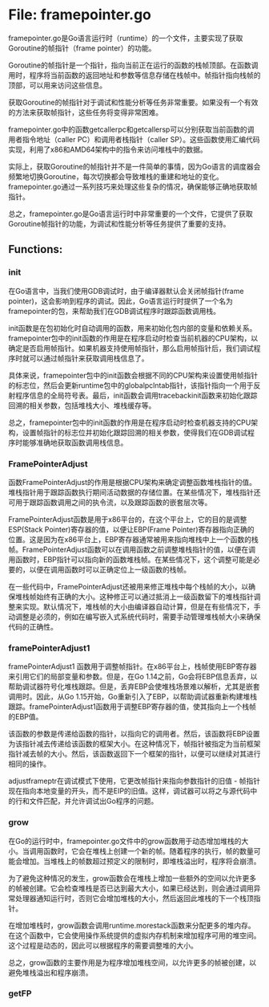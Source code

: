 # File: framepointer.go

framepointer.go是Go语言运行时（runtime）的一个文件，主要实现了获取Goroutine的帧指针（frame pointer）的功能。

Goroutine的帧指针是一个指针，指向当前正在运行的函数的栈帧顶部。在函数调用时，程序将当前函数的返回地址和参数等信息存储在栈帧中。帧指针指向栈帧的顶部，可以用来访问这些信息。

获取Goroutine的帧指针对于调试和性能分析等任务非常重要。如果没有一个有效的方法来获取帧指针，这些任务将变得非常困难。

framepointer.go中的函数getcallerpc和getcallersp可以分别获取当前函数的调用者指令地址（caller PC）和调用者栈指针（caller SP）。这些函数使用汇编代码实现，利用了x86和AMD64架构中的指令来访问堆栈中的数据。

实际上，获取Goroutine的帧指针并不是一件简单的事情，因为Go语言的调度器会频繁地切换Goroutine，每次切换都会导致堆栈的重建和地址的变化。framepointer.go通过一系列技巧来处理这些复杂的情况，确保能够正确地获取帧指针。

总之，framepointer.go是Go语言运行时中非常重要的一个文件，它提供了获取Goroutine帧指针的功能，为调试和性能分析等任务提供了重要的支持。

## Functions:

### init

在Go语言中，当我们使用GDB调试时，由于编译器默认会关闭帧指针(frame pointer)，这会影响到程序的调试。因此，Go语言运行时提供了一个名为framepointer的包，来帮助我们在GDB调试程序时跟踪函数调用栈。

init函数是在包初始化时自动调用的函数，用来初始化包内部的变量和依赖关系。framepointer包中的init函数的作用是在程序启动时检查当前机器的CPU架构，以确定是否启用帧指针。如果机器支持使用帧指针，那么启用帧指针后，我们调试程序时就可以通过帧指针来获取调用栈信息了。

具体来说，framepointer包中的init函数会根据不同的CPU架构来设置使用帧指针的标志位，然后会更新runtime包中的globalpclntab指针，该指针指向一个用于反射程序信息的全局符号表。最后，init函数会调用tracebackinit函数来初始化跟踪回溯的相关参数，包括堆栈大小、堆栈缓存等。

总之，framepointer包中的init函数的作用是在程序启动时检查机器支持的CPU架构，设置帧指针的标志位并初始化跟踪回溯的相关参数，使得我们在GDB调试程序时能够准确地获取函数调用栈信息。



### FramePointerAdjust

函数FramePointerAdjust的作用是根据CPU架构来确定调整函数堆栈指针的值。堆栈指针用于跟踪函数执行期间活动数据的存储位置。在某些情况下，堆栈指针还可用于跟踪函数调用之间的执令流，以及跟踪函数的嵌套层次等。

FramePointerAdjust函数是用于x86平台的，在这个平台上，它的目的是调整ESP(Stack Pointer)寄存器的值，以便让EBP(Frame Pointer)寄存器指向正确的位置。这是因为在x86平台上，EBP寄存器通常被用来指向堆栈中上一个函数的栈帧。FramePointerAdjust函数可以在调用函数之前调整堆栈指针的值，以便在调用函数时，EBP指针可以指向新的函数堆栈帧。在某些情况下，这个调整可能是必要的，以便在调用函数时可以正确定位上一级函数的栈帧。

在一些代码中，FramePointerAdjust还被用来修正堆栈中每个栈帧的大小，以确保堆栈帧始终有正确的大小。这种修正可以通过抵消上一级函数留下的堆栈指针调整来实现。默认情况下，堆栈帧的大小由编译器自动计算，但是在有些情况下，手动调整是必须的，例如在编写嵌入式系统代码时，需要手动管理堆栈帧大小来确保代码的正确性。



### framePointerAdjust1

framePointerAdjust1 函数用于调整帧指针。在x86平台上，栈帧使用EBP寄存器来引用它们的局部变量和参数。但是，在Go 1.14之前，Go会将EBP信息丢弃，以帮助调试器符号化堆栈跟踪。但是，丢弃EBP会使堆栈场景难以解析，尤其是嵌套调用时。因此，从Go 1.15开始，Go重新引入了EBP，以帮助调试器重新构建堆栈跟踪。framePointerAdjust1函数用于调整EBP寄存器的值，使其指向上一个栈帧的EBP值。

该函数的参数是传递给函数的指针，以指向它的调用者。然后，该函数将EBP设置为该指针减去传递给该函数的框架大小。在这种情况下，帧指针被指定为当前框架指针减去帧的大小。然后，该函数返回下一个框架的指针，以便可以继续对其进行相同的操作。

adjustframeptr在调试模式下使用，它更改帧指针来指向参数指针的旧值 - 帧指针现在指向本地变量的开头，而不是EIP的旧值。这样，调试器可以将之与源代码中的行和文件匹配，并允许调试出Go程序的问题。



### grow

在Go的运行时中，framepointer.go文件中的grow函数用于动态增加堆栈的大小。当调用函数时，它会在堆栈上创建一个新的帧。随着程序的执行，帧的数量可能会增加。当堆栈上的帧数超过预定义的限制时，即堆栈溢出时，程序将会崩溃。

为了避免这种情况的发生，grow函数会在堆栈上增加一些额外的空间以允许更多的帧被创建。它会检查堆栈是否已达到最大大小，如果已经达到，则会通过调用异常处理器通知运行时，否则它会增加堆栈的大小，然后返回此堆栈的下一个栈顶指针。

在增加堆栈时，grow函数会调用runtime.morestack函数来分配更多的堆内存。在这个函数中，它会使用操作系统提供的虚拟内存机制来增加程序可用的堆空间。这个过程是动态的，因此可以根据程序的需要调整堆的大小。

总之，grow函数的主要作用是为程序增加堆栈空间，以允许更多的帧被创建，以避免堆栈溢出和程序崩溃。



### getFP





